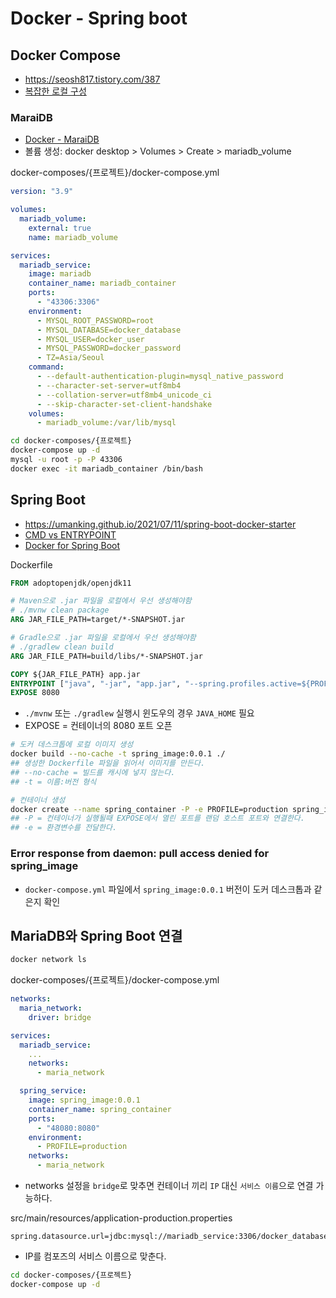 # Docker - Spring boot

## Docker Compose
* https://seosh817.tistory.com/387
* [복잡한 로컬 구성](https://dev.gmarket.com/72)

### MaraiDB
* [Docker - MaraiDB](https://velog.io/@jkjan/Docker-MySQL-%EC%9B%90%EA%B2%A9-%EC%A0%91%EC%86%8D)
* 볼륨 생성: docker desktop > Volumes > Create > mariadb_volume

docker-composes/{프로젝트}/docker-compose.yml
```yml
version: "3.9"

volumes:
  mariadb_volume:
    external: true
    name: mariadb_volume

services:
  mariadb_service:
    image: mariadb
    container_name: mariadb_container
    ports:
      - "43306:3306"
    environment:
      - MYSQL_ROOT_PASSWORD=root
      - MYSQL_DATABASE=docker_database
      - MYSQL_USER=docker_user
      - MYSQL_PASSWORD=docker_password
      - TZ=Asia/Seoul
    command:
      - --default-authentication-plugin=mysql_native_password
      - --character-set-server=utf8mb4
      - --collation-server=utf8mb4_unicode_ci
      - --skip-character-set-client-handshake
    volumes:
      - mariadb_volume:/var/lib/mysql
```

```sh
cd docker-composes/{프로젝트}
docker-compose up -d
mysql -u root -p -P 43306
docker exec -it mariadb_container /bin/bash
```

## Spring Boot
* https://umanking.github.io/2021/07/11/spring-boot-docker-starter
* [CMD vs ENTRYPOINT](https://velog.io/@dachae/Docker-5-Dockerfile-%EC%9C%A0%EC%9D%98%EC%82%AC%ED%95%AD)
* [Docker for Spring Boot](https://spring.io/guides/topicals/spring-boot-docker)

Dockerfile
```Dockerfile
FROM adoptopenjdk/openjdk11

# Maven으로 .jar 파일을 로컬에서 우선 생성해야함
# ./mvnw clean package
ARG JAR_FILE_PATH=target/*-SNAPSHOT.jar

# Gradle으로 .jar 파일을 로컬에서 우선 생성해야함
# ./gradlew clean build
ARG JAR_FILE_PATH=build/libs/*-SNAPSHOT.jar

COPY ${JAR_FILE_PATH} app.jar
ENTRYPOINT ["java", "-jar", "app.jar", "--spring.profiles.active=${PROFILE}"]
EXPOSE 8080
```
* `./mvnw` 또는 `./gradlew` 실행시 윈도우의 경우 `JAVA_HOME` 필요
* EXPOSE = 컨테이너의 8080 포트 오픈

```sh
# 도커 데스크톱에 로컬 이미지 생성
docker build --no-cache -t spring_image:0.0.1 ./
## 생성한 Dockerfile 파일을 읽어서 이미지를 만든다.
## --no-cache = 빌드를 캐시에 넣지 않는다.
## -t = 이름:버전 형식

# 컨테이너 생성
docker create --name spring_container -P -e PROFILE=production spring_image:0.0.1
## -P = 컨테이너가 실행될때 EXPOSE에서 열린 포트를 랜덤 호스트 포트와 연결한다.
## -e = 환경변수를 전달한다.
```

### Error response from daemon: pull access denied for spring_image
* `docker-compose.yml` 파일에서 `spring_image:0.0.1` 버전이 도커 데스크톱과 같은지 확인

## MariaDB와 Spring Boot 연결
```sh
docker network ls
```

docker-composes/{프로젝트}/docker-compose.yml
```yml
networks:
  maria_network:
    driver: bridge

services:
  mariadb_service:
    ...
    networks:
      - maria_network

  spring_service:
    image: spring_image:0.0.1
    container_name: spring_container
    ports:
      - "48080:8080"
    environment:
      - PROFILE=production
    networks:
      - maria_network
```
* networks 설정을 `bridge`로 맞추면 컨테이너 끼리 `IP` 대신 `서비스 이름`으로 연결 가능하다.

src/main/resources/application-production.properties
```properties
spring.datasource.url=jdbc:mysql://mariadb_service:3306/docker_database
```
* IP를 컴포즈의 서비스 이름으로 맞춘다.

```sh
cd docker-composes/{프로젝트}
docker-compose up -d
```
